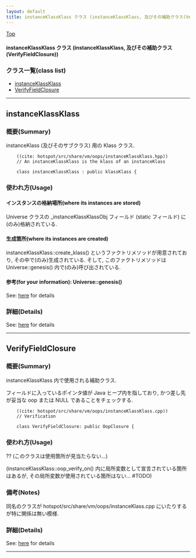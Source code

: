 ```yaml
---
layout: default
title: instanceKlassKlass クラス (instanceKlassKlass, 及びその補助クラス(VerifyFieldClosure))
---
```

[Top](../index.html)

#### instanceKlassKlass クラス (instanceKlassKlass, 及びその補助クラス(VerifyFieldClosure))



### クラス一覧(class list)

  * [instanceKlassKlass](#nohdRFdA_G)
  * [VerifyFieldClosure](#noPVF89GHb)


---
## <a name="nohdRFdA_G" id="nohdRFdA_G">instanceKlassKlass</a>

### 概要(Summary)
instanceKlass (及びそのサブクラス) 用の Klass クラス.


```
    ((cite: hotspot/src/share/vm/oops/instanceKlassKlass.hpp))
    // An instanceKlassKlass is the klass of an instanceKlass
    
    class instanceKlassKlass : public klassKlass {
```

### 使われ方(Usage)
#### インスタンスの格納場所(where its instances are stored)
Universe クラスの _instanceKlassKlassObj フィールド (static フィールド) に(のみ)格納されている.

#### 生成箇所(where its instances are created)
instanceKlassKlass::create_klass() というファクトリメソッドが用意されており, その中で(のみ)生成されている.
そして, このファクトリメソッドは Universe::genesis() 内で(のみ)呼び出されている.

#### 参考(for your information): Universe::genesis()
See: [here](no4230JvC.html) for details



### 詳細(Details)
See: [here](../doxygen/classinstanceKlassKlass.html) for details

---
## <a name="noPVF89GHb" id="noPVF89GHb">VerifyFieldClosure</a>

### 概要(Summary)
instanceKlassKlass 内で使用される補助クラス.

フィールドに入っているポインタ値が Java ヒープ内を指しており,
かつ差し先が妥当な oop または NULL であることをチェックする.


```
    ((cite: hotspot/src/share/vm/oops/instanceKlassKlass.cpp))
    // Verification
    
    class VerifyFieldClosure: public OopClosure {
```

### 使われ方(Usage)
?? (このクラスは使用箇所が見当たらない...)

(instanceKlassKlass::oop_verify_on() 内に局所変数として宣言されている箇所はあるが,
その局所変数が使用されている箇所はない... #TODO)

### 備考(Notes)
同名のクラスが hotspot/src/share/vm/oops/instanceKlass.cpp にいたりするが特に関係は無い模様.




### 詳細(Details)
See: [here](../doxygen/classVerifyFieldClosure.html) for details

---
